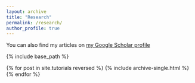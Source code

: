 ```yaml
---
layout: archive
title: "Research"
permalink: /research/
author_profile: true
---
```



You can also find my articles on [my Google Scholar profile](https://scholar.google.com/citations?user=_KSmKigAAAAJ&hl=en)


{% include base_path %}

{% for post in site.tutorials reversed %}
  {% include archive-single.html %}
{% endfor %}






